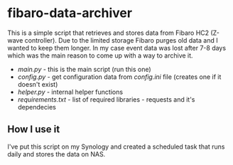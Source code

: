 # fibaro-data-archiver

This is a simple script that retrieves and stores data from Fibaro HC2 (Z-wave controller). Due to the limited storage Fibaro purges old data and I wanted to keep them longer. In my case event data was lost after 7-8 days which was the main reason to come up with a way to archive it.

* *main.py* - this is the main script (run this one)<br/>
* *config.py* - get configuration data from *config.ini* file (creates one if it doesn't exist)
* *helper.py* - internal helper functions
* *requirements.txt* - list of required libraries - requests and it's dependecies

## How I use it
I've put this script on my Synology and created a scheduled task that runs daily and stores the data on NAS.
